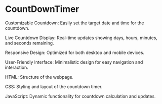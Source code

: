 # CountDownTimer
Customizable Countdown: Easily set the target date and time for the countdown. 

Live Countdown Display: Real-time updates showing days, hours, minutes, and seconds remaining.

Responsive Design: Optimized for both desktop and mobile devices.

User-Friendly Interface: Minimalistic design for easy navigation and interaction.

HTML: Structure of the webpage.

CSS: Styling and layout of the countdown timer.

JavaScript: Dynamic functionality for countdown calculation and updates.
